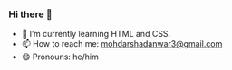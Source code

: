 ### Hi there 👋

 
- 🌱 I’m currently learning HTML and CSS.
- 📫 How to reach me: mohdarshadanwar3@gmail.com
- 😄 Pronouns: he/him
